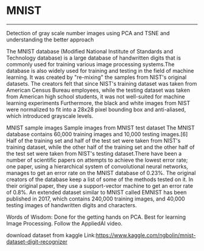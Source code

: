 # MNIST
--------------------------------------------------------------------------------------------------------------------------------------
Detection of gray scale number images using PCA and TSNE and understanding the better approach 

The MNIST database (Modified National Institute of Standards and Technology database) is a large database of handwritten digits that is commonly used for training various image processing systems.The database is also widely used for training and testing in the field of machine learning. It was created by "re-mixing" the samples from NIST's original datasets. The creators felt that since NIST's training dataset was taken from American Census Bureau employees, while the testing dataset was taken from American high school students, it was not well-suited for machine learning experiments Furthermore, the black and white images from NIST were normalized to fit into a 28x28 pixel bounding box and anti-aliased, which introduced grayscale levels.

MNIST sample images
Sample images from MNIST test dataset
The MNIST database contains 60,000 training images and 10,000 testing images.[6] Half of the training set and half of the test set were taken from NIST's training dataset, while the other half of the training set and the other half of the test set were taken from NIST's testing dataset.There have been a number of scientific papers on attempts to achieve the lowest error rate; one paper, using a hierarchical system of convolutional neural networks, manages to get an error rate on the MNIST database of 0.23%. The original creators of the database keep a list of some of the methods tested on it. In their original paper, they use a support-vector machine to get an error rate of 0.8%. An extended dataset similar to MNIST called EMNIST has been published in 2017, which contains 240,000 training images, and 40,000 testing images of handwritten digits and characters.

Words of Wisdom:
Done for the getting hands on PCA.
Best for learning Image Processing.
Follow the AppliedAI video.


download dataset from kaggle
Link:https://www.kaggle.com/ngbolin/mnist-dataset-digit-recognizer
